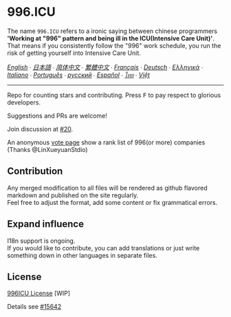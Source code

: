 996.ICU
===
The name `996.ICU` refers to a ironic saying between chinese programmers **'Working at "996" pattern and being ill in the ICU(Intensive Care Unit)'**. That means if you consistently follow the "996" work schedule, you run the risk of getting yourself into Intensive Care Unit.

*[English](en_US.md) ∙ [日本語](ja_JP.md) ∙ [简体中文](zh_CN.md) ∙ [繁體中文](zh_TW.md) ∙ [Français](fr_FR.md) ∙ [Deutsch](de_DE.md) ∙ [Ελληνικά](gl-IT.md) ∙ [Italiano](it_IT.md) ∙ [Português](pt_PT.md) ∙ [русский](ru_RU.md) ∙ [Español](es_MX.md) ∙ [ไทย](th_TH.md) ∙ [Việt](vi_VN.md)*


---

Repo for counting stars and contributing. Press <kbd>F</kbd> to pay respect to glorious developers.

Suggestions and PRs are welcome!

Join discussion at [#20](https://github.com/996icu/996.ICU/issues/20).

An anonymous [vote page](exposure.md) show a rank list of 996(or more) companies (Thanks @LinXueyuanStdio)

Contribution
---
Any merged modification to all files will be rendered as github flavored markdown and published on the site regularly.   
Feel free to adjust the format, add some content or fix grammatical errors.

Expand influence
---
I18n support is ongoing.  
If you would like to contribute, you can add translations or just write something down in other languages in separate files.   

License
---
[996ICU License](https://github.com/996icu/996.ICU/blob/master/LICENSE.996icu.zh-hans)
[WIP]

Details see [#15642](https://github.com/996icu/996.ICU/pull/15642)
